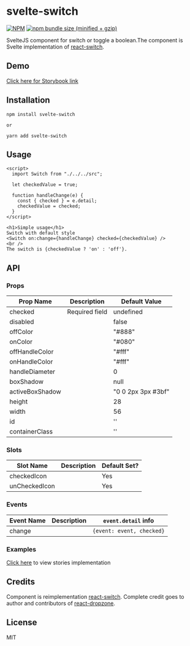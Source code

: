 # svelte-switch

[![NPM](https://img.shields.io/npm/v/svelte-switch.svg)](https://www.npmjs.com/package/svelte-switch)
[![npm bundle size (minified + gzip)](https://img.shields.io/bundlephobia/minzip/svelte-switch.svg)](https://www.npmjs.com/package/svelte-switch)

SvelteJS component for switch or toggle a boolean.The component is Svelte implementation of [react-switch](https://github.com/markusenglund/react-switch).

## Demo

[Click here for Storybook link](https://svelte-switch.netlify.app/)

## Installation

```
npm install svelte-switch

or

yarn add svelte-switch
```

## Usage

```
<script>
  import Switch from "./../../src";

  let checkedValue = true;

  function handleChange(e) {
    const { checked } = e.detail;
    checkedValue = checked;
  }
</script>

<h1>Simple usage</h1>
Switch with default style
<Switch on:change={handleChange} checked={checkedValue} />
<br />
The switch is {checkedValue ? 'on' : 'off'}.

```

## API

### Props

| Prop Name       | Description    | Default Value      |
| --------------- | -------------- | ------------------ |
| checked         | Required field | undefined          |
| disabled        |                | false              |
| offColor        |                | "#888"             |
| onColor         |                | "#080"             |
| offHandleColor  |                | "#fff"             |
| onHandleColor   |                | "#fff"             |
| handleDiameter  |                | 0                  |
| boxShadow       |                | null               |
| activeBoxShadow |                | "0 0 2px 3px #3bf" |
| height          |                | 28                 |
| width           |                | 56                 |
| id              |                | ''                 |
| containerClass  |                | ''                 |

### Slots

| Slot Name     | Description | Default Set? |
| ------------- | ----------- | ------------ |
| checkedIcon   |             | Yes          |
| unCheckedIcon |             | Yes          |

### Events

| Event Name | Description | `event.detail` info       |
| ---------- | ----------- | ------------------------- |
| change     |             | `{event: event, checked}` |

### Examples

[Click here](https://github.com/thecodejack/svelte-switch/tree/master/stories/views) to view stories implementation

## Credits

Component is reimplementation [react-switch](https://github.com/markusenglund/react-switch). Complete credit goes to author and contributors of [react-dropzone](https://github.com/markusenglund/react-switch).

## License

MIT
